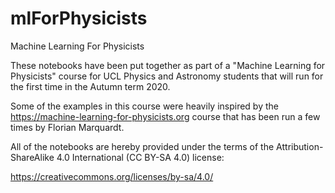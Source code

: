 # mlForPhysicists
Machine Learning For Physicists

These notebooks have been put together as part of a "Machine Learning for Physicists" course for UCL Physics and Astronomy students that will run for the first time in the Autumn term 2020.

Some of the examples in this course were heavily inspired by the https://machine-learning-for-physicists.org course that has been run a few times by Florian Marquardt.

All of the notebooks are hereby provided under the terms of the Attribution-ShareAlike 4.0 International (CC BY-SA 4.0) license:

https://creativecommons.org/licenses/by-sa/4.0/